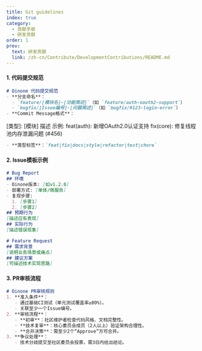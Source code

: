 ```yaml
---
title: Git guidelines
index: true
category:
  - 贡献手册
  - 研发贡献
order: 1
prev:
  text: 研发贡献
  link: /zh-cn/Contribute/DevelopmentContributions/README.md
---
```

#### 1. **代码提交规范**

```markdown
# Oinone 代码提交规范
- **分支命名**：
  - `feature/[模块名]-[功能简述]`（如 `feature/auth-oauth2-support`）
  - `bugfix/[Issue编号]-[问题简述]`（如 `bugfix/#123-login-error`）
- **Commit Message格式**：
```

[类型]: [模块] 描述
示例:
feat(auth): 新增OAuth2.0认证支持
fix(core): 修复线程池内存泄漏问题 (#456)

```markdown
- **类型标签**：`feat|fix|docs|style|refactor|test|chore`
```

#### 2. **Issue模板示例**

```markdown
# Bug Report
## 环境
- Oinone版本: [如v1.2.0]
- 部署方式: [单体/微服务]
- 复现步骤:
  1. [步骤1]
  2. [步骤2]
## 预期行为
[描述应有表现]
## 实际行为
[描述错误现象]

# Feature Request
## 需求背景
[说明业务场景或痛点]
## 建议方案
[可描述技术实现思路]
```

#### 3. **PR审核流程**

```markdown
# Oinone PR审核规则
1. **准入条件**：
   - 通过基础CI测试（单元测试覆盖率≥80%）。
   - 关联至少一个Issue编号。
2. **审核流程**：
   - **初审**：社区维护者检查代码风格、文档完整性。
   - **技术复审**：核心委员会成员（2人以上）验证架构合理性。
   - **合并决策**：需至少2个“Approve”方可合并。
3. **争议处理**：
   - 技术分歧提交至社区委员会投票，需3日内给出结论。
```

